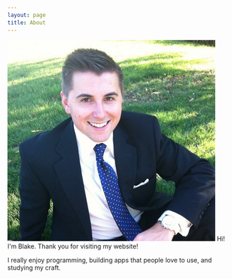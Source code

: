 ```yaml
---
layout: page
title: About
---
```


![Blake Erickson](/images/blake_erickson.png "Blake Erickson") Hi! I'm Blake. Thank you for visiting my website!

I really enjoy programming, building apps that people love to use, and studying my craft.
